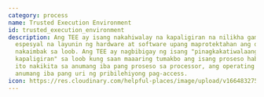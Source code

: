 ```yaml
---
category: process
name: Trusted Execution Environment
id: trusted_execution_environment
description: Ang TEE ay isang nakahiwalay na kapaligiran na nilikha gamit ang
  espesyal na layunin ng hardware at software upang maprotektahan ang datos na
  nakaimbak sa loob. Ang TEE ay nagbibigay ng isang "pinagkakatiwalaang
  kapaligiran" sa loob kung saan maaaring tumakbo ang isang proseso habang hindi
  ito nakikita sa anumang iba pang proseso sa processor, ang operating system o
  anumang iba pang uri ng pribilehiyong pag-access.
icon: https://res.cloudinary.com/helpful-places/image/upload/v1664832754/dtpr-icons/process/encrypted_oedzbb.svg
---
```

